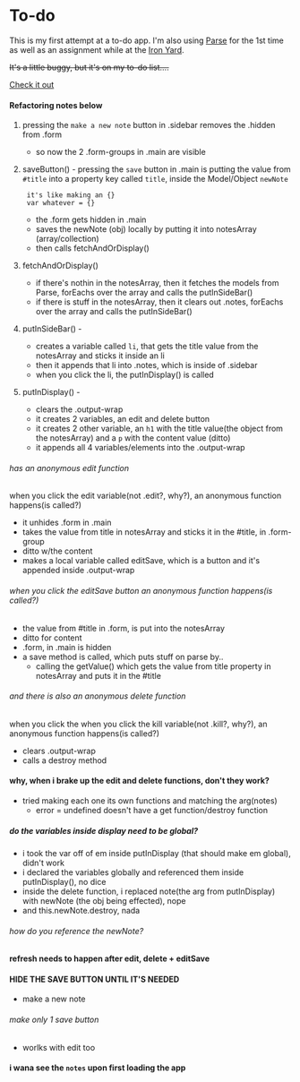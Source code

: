 # To-do

This is my first attempt at a to-do app. I'm also using [Parse](https://www.parse.com/) for the 1st time as well as an assignment while at the [Iron Yard](http://theironyard.com/).


~~It's a little buggy, but it's on my to-do list….~~

[Check it out](http://pickra.github.io/to-do/)

#### Refactoring notes below

1. pressing the `make a new note` button in .sidebar removes the .hidden from .form
	- so now the 2 .form-groups in .main are visible

2. saveButton() -  pressing the `save` button in .main is putting the value from `#title` into a property key called `title`, inside the Model/Object `newNote`
		
		it's like making an {} 
		var whatever = {}
		
	- the .form gets hidden in .main
	- saves the newNote (obj) locally by putting it into notesArray (array/collection)
	- then calls fetchAndOrDisplay()
	
3. fetchAndOrDisplay()
	- if there's nothin in the notesArray, then it fetches the models from Parse, forEachs over the array and calls the putInSideBar()
	- if there is stuff in the notesArray, then it clears out .notes, forEachs over the array and calls the putInSideBar()


4. putInSideBar() - 
	- creates a variable called `li`, that gets the title value from the notesArray and sticks it inside an li
	- then it appends that li into .notes, which is inside of .sidebar
	- when you click the li, the putInDisplay() is called

5. putInDisplay() -
	- clears the .output-wrap
	- it creates 2 variables, an edit and delete button
	- it creates 2 other variable, an `h1` with the title value(the object from the notesArray) and a `p` with the content value (ditto)
	- it appends all 4 variables/elements into the .output-wrap

###### has an anonymous edit function
when you click the edit variable(not .edit?, why?), an anonymous function happens(is called?)
	
- it unhides .form in .main
- takes the value from title in notesArray and sticks it in the #title, in .form-group
- ditto w/the content
- makes a local variable called editSave, which is a button and it's appended inside .output-wrap

###### when you click the editSave button an anonymous function happens(is called?)
 - the value from #title in .form, is put into the notesArray
 - ditto for content
 - .form, in .main is hidden
 - a save method is called, which puts stuff on parse by..
 	- calling the getValue() which gets the value from title property in notesArray and puts it in the #title
 	
###### and there is also an anonymous delete function
when you click the when you click the kill variable(not .kill?, why?), an anonymous function happens(is called?)
- clears .output-wrap
- calls a destroy method







#### why, when i brake up the edit and delete functions,  don't they work?
- tried making each one its own functions and matching the arg(notes)
	- error = undefined doesn't have a get function/destroy function
##### do the variables inside display need to be global?
- i took the var off of em inside putInDisplay (that should make em global), didn't work
- i declared the variables globally and referenced them inside putInDisplay(), no dice
- inside the delete function, i replaced note(the arg from putInDisplay) with newNote (the obj being effected), nope
- and this.newNote.destroy, nada
###### how do you reference the newNote?
	
#### refresh needs to happen after edit, delete + editSave

#### HIDE THE SAVE BUTTON UNTIL IT'S NEEDED
- make a new note
###### make only 1 save button
- worlks with edit too

#### i wana see the `notes` upon first loading the app